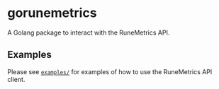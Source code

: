 # gorunemetrics

A Golang package to interact with the RuneMetrics API.

## Examples

Please see [`examples/`](./examples/) for examples of how to use the RuneMetrics API client.
